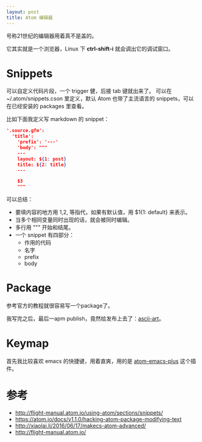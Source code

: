 ```yaml
---
layout: post
title: Atom 编辑器
---
```


号称21世纪的编辑器用着真不是盖的。

它其实就是一个浏览器，Linux 下 **ctrl-shift-i** 就会调出它的调试窗口。


# Snippets
可以自定义代码片段，一个 trigger 健，后接 tab 键就出来了。
可以在 ~/.atom/snippets.cson 里定义，默认 Atom 也带了主流语言的 snippets，可以在已经安装的 packages 里查看。

比如下面我定义写 markdown 的 snippet：

```json
'.source.gfm':
  'title':
    'prefix': '---'
    'body': """
    ---
    layout: ${1: post}
    title: ${2: title}
    ---

    $3
    """
```    

可以总结：

- 要填内容的地方用 $1,$2, 等指代，如果有默认值，用 $1{1: default} 来表示。
- 当多个相同变量同时出现的话，就会被同时编辑。
- 多行用 """ 开始和结尾。
- 一个 snippet 有四部分：
  - 作用的代码
  - 名字
  - prefix
  - body



# Package
参考官方的教程就很容易写一个package了。

我写完之后，最后一apm publish，竟然给发布上去了：[ascii-art](https://atom.io/packages/ascii-art)。

# Keymap

首先我比较喜欢 emacs 的快捷键，用着直爽，用的是 [atom-emacs-plus](https://github.com/aki77/atom-emacs-plus) 这个插件。

# 参考
- http://flight-manual.atom.io/using-atom/sections/snippets/
- https://atom.io/docs/v1.1.0/hacking-atom-package-modifying-text
- http://xiaolai.li/2016/06/17/makecs-atom-advanced/
- http://flight-manual.atom.io/
